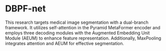 # DBPF-net
This research targets medical image segmentation with a dual-branch framework. It utilizes self-attention in the Pyramid MetaFormer encoder and employs three decoding modules with the Augmented Embedding Unit Module (AEUM) to enhance feature representation. Additionally, MaxPooling integrates attention and AEUM for effective segmentation.
